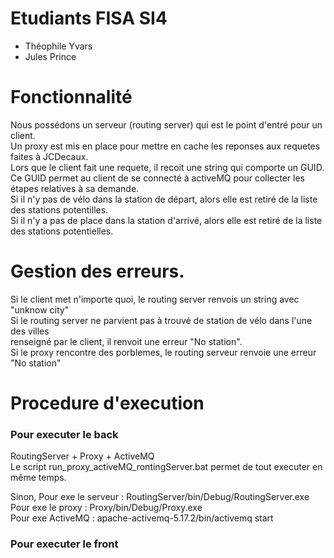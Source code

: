 # Etudiants FISA SI4

* Théophile Yvars<br/>
* Jules Prince

# Fonctionnalité

Nous possédons un serveur (routing server) qui est le point d'entré pour un client. <br/>
Un proxy est mis en place pour mettre en cache les reponses aux requetes faites à JCDecaux. <br/>
Lors que le client fait une requete, il recoit une string qui comporte un GUID.<br/>
Ce GUID permet au client de se connecté à activeMQ pour collecter les étapes relatives à sa demande. <br/>
Si il n'y pas de vélo dans la station de départ, alors elle est retiré de la liste des stations potentilles. <br/>
Si il n'y a pas de place dans la station d'arrivé, alors elle est retiré de la liste des stations potentielles.<br/>

# Gestion des erreurs.

Si le client met n'importe quoi, le routing server renvois un string avec "unknow city"<br/>
Si le routing server ne parvient pas à trouvé de station de vélo dans l'une des villes <br/>
renseigné par le client, il renvoit une erreur "No station".<br/>
Si le proxy rencontre des porblemes, le routing serveur renvoie une erreur "No station"<br/>

# Procedure d'execution 

### Pour executer le back

RoutingServer + Proxy + ActiveMQ<br/>
Le script run_proxy_activeMQ_rontingServer.bat permet de tout executer en même temps.<br/>

Sinon, 
Pour exe le serveur : RoutingServer/bin/Debug/RoutingServer.exe<br/>
Pour exe le proxy : Proxy/bin/Debug/Proxy.exe<br/>
Pour exe ActiveMQ : apache-activemq-5.17.2/bin/activemq start<br/>

### Pour executer le front

